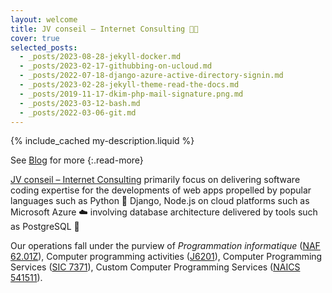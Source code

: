 ```yaml
---
layout: welcome
title: JV conseil – Internet Consulting 👨‍💻
cover: true
selected_posts:
  - _posts/2023-08-28-jekyll-docker.md
  - _posts/2023-02-17-githubbing-on-ucloud.md
  - _posts/2022-07-18-django-azure-active-directory-signin.md
  - _posts/2023-02-28-jekyll-theme-read-the-docs.md
  - _posts/2019-11-17-dkim-php-mail-signature.png.md
  - _posts/2023-03-12-bash.md
  - _posts/2022-03-06-git.md
---
```


{% include_cached my-description.liquid %}

<!--
## Latest Posts
-->

<!--posts-->

See [Blog](/posts/) for more
{:.read-more}

<!-- info -->

[JV conseil – Internet Consulting](https://www.jv-conseil.net) primarily focus on delivering software coding expertise for the developments of web apps propelled by popular languages such as Python 🐍 Django, Node.js on cloud platforms such as Microsoft Azure ☁️ involving database architecture delivered by tools such as PostgreSQL 🐘

Our operations fall under the purview of
*Programmation informatique* ([NAF 62.01Z](https://www.insee.fr/fr/metadonnees/nafr2/sousClasse/62.01Z)),
Computer programming activities ([J6201](https://inspire.ec.europa.eu/codelist/EconomicActivityNACEValue/J.62.01)),
Computer Programming Services ([SIC 7371](https://www.osha.gov/sic-manual/7371)),
Custom Computer Programming Services ([NAICS 541511](https://www.census.gov/naics/?input=541511&year=2022&details=541511)).


<!--

**Here are some ideas to get you started:**

🙋‍♀️ A short introduction - what is your organization all about?
🌈 Contribution guidelines - how can the community get involved?
👩‍💻 Useful resources - where can the community find your docs? Is there anything else the community should know?
🍿 Fun facts - what does your team eat for breakfast?
🧙 Remember, you can do mighty things with the power of [Markdown](https://docs.github.com/github/writing-on-github/getting-started-with-writing-and-formatting-on-github/basic-writing-and-formatting-syntax)

<p><a href="http://www.jv-conseil.net" target="_blank"><img src="https://user-images.githubusercontent.com/8126807/183259498-fc8aa360-60ed-4579-ad2b-168c5a1adc37.svg" width="500px" alt="JV CONSEIL – INTERNET CONSULTING • 2 rue de la Grande Pièce, 78860 Saint Nom-la-Bretèche, France • +33.134621723 • contact@jv-conseil.net"></a></p>

<p><a href="http://www.jv-conseil.net" target="_blank"><img alt="JV CONSEIL – INTERNET CONSULTING • 2 rue de la Grande Pièce, 78860 Saint Nom-la-Bretèche, France • +33.134621723 • contact@jv-conseil.net" src="https://sites.google.com/a/jv-conseil.net/fr/logos/JV-conseil-Internet-Consulting-www.jv-conseil.net-signature-907f14-2480x205-72dpi.svg?width=500" width="500"></a></p>

<p><a href="http://www.jv-conseil.net" target="_blank"><img alt="JV CONSEIL – INTERNET CONSULTING • 2 rue de la Grande Pièce, 78860 Saint Nom-la-Bretèche, France • +33.134621723 • contact@jv-conseil.net" src="https://cdn.jv-conseil.net/_/JV-conseil-Internet-Consulting-www.jv-conseil.net-signature-907f14-2480x205-72dpi.svg" width="500"></a></p>

<p><a href="http://www.jv-conseil.net" target="_blank"><img alt="JV CONSEIL – INTERNET CONSULTING • 2 rue de la Grande Pièce, 78860 Saint Nom-la-Bretèche, France • +33.134621723 • contact@jv-conseil.net" src="https://user-images.githubusercontent.com/8126807/184917005-42e9ba53-67fd-4fbc-a3ec-2c4212645907.png" width="500"></a></p>
-->
